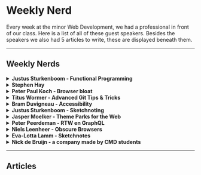 # Weekly Nerd

Every week at the minor Web Development, we had a professional in front of our class. Here is a list of all of these guest speakers. Besides the speakers we also had 5 articles to write, these are displayed beneath them.

------------------------

## Weekly Nerds
<details>
<summary><b>Justus Sturkenboom - Functional Programming</b></summary>

De eerste Weekly Nerd werd afgetrapt door Justus Sturkenboom die ons wat meer ging vertellen over Functional Programming.

Justus Sturkenboom is een docent en teamcoördinator bij de opleiding Communicatie en Multimedia Design van de Hogeschool van Amsterdam. Hij heeft Wijsbegeerte geleerd aan de Universiteit van Amsterdam. Sinds 1999 is hij webdeveloper geweest bij diverse bedrijven en is zijn kennis gaan delen met leergierige studenten. Justus geeft aan dat de reden dat hij het onderwijs in gegaan is, is om zijn kennis over te dragen (Gastredacteur, 2013).

> “Een goede docent heeft kennis van zijn vakgebied en de capaciteiten om dat op een gepassioneerde manier over te brengen.“

<img src="img/justus.jpg"/>

Tijdens dit college heeft hij verteld dat je variabelen kan verwijzen naar objecten. Hij heeft het gehad over states, functies, parameters en filters.
Hij vertaalde het verhaal van data in cacaobonen:
De cacaobonen worden geplukt, dan worden ze gekraakt, gepulverd, poeder wordt in melk verwerkt, in mallen gegoten om repen te maken, in verpakking gedaan en op pallets gestapeld.
Dit doen wij ook met de data. Deze halen we ergens vandaan, zorgen dat we de data blootleggen die wij nodig hebben, vormen het op de manier dat wij het willen presenteren en zorgen dat dit mooi verpakt wordt en de gebruiker wordt voorgeschoteld.

Dit was een hele duidelijke vergelijking die aantoont wat wij met data willen bereiken.

Justus hamerde op het maken van pure functies, dat wilt zeggen dat je functies schoon houdt en bijvoorbeeld geen gebruik maakt van console logs in je functies. Daarnaast vertelde hij over de Unary function, een functie die 1 parameter opgeeft en 1 return waarde. Je wilt ook eigenlijk alleen gebruik maken van één opdracht per functie.


Bron: Gastredacteur (10 april 2013). Op basis van stemmen kun je geen beste docent kiezen. Gevonden op de Folia website: http://www.folia.nl/actueel/40433/op-basis-van-stemmen-kun-je-geen-beste-docent-kiezen

<img src="img/js.jpg"/>
<img src="img/jus.jpg"/>
</details>


<details>
<summary><b>Stephen Hay</b></summary>
Onze volgende gast was Stephen Hay. Hij had geen presentatie voorbereidt, in plaats daarvan konden we hem vragen stellen over zijn beroepsrol.

Stephen Hay is van origine een Amerikaan. Hij is in 1992 naar Nederland gekomen voor zijn vrouw en is blijven plakken. Zijn professionele herkomst is grafisch ontwerpen. Sindsdien is hij heel erg gegroeid en is hij een populaire spreker onder de onderwerpen: CSS, web toegankelijkheid en open web standaarden.

<img src="img/stephan.jpg"/>

Het gesprek ging over verschillende dingen. We hebben gevraagd hoe hij in Nederland terecht was gekomen en wat hij hier deed. Hij is door zijn vrouw geïmmigreerd naar Nederland en werkt voor Catawiki als hoofd van de User Experience. Hij is niet van mening dat het altijd ‘Mobile first’ moet zijn. Het is wel zeker een apparaat om rekening mee te houden, aangezien het inmiddels wel een apparaat is wat het meest gebruikt wordt. Waar hij ook naar leeft is:

> “Aim above the mark to hit the mark”

<img src="img/SH.png"/>
</details>


<details>
<summary><b>Peter Paul Koch - Browser bloat</b></summary>
Peter Paul Koch discussed the following subjects when he came to speak to us:

4 commen mistakes
- Understanding the web -> minify the use of tools
- Libraries
- True JavaScript
- Web Platforms

<img src="img/ppk1.png"/>
<img src="img/ppk2.png"/>
<img src="img/ppk3.png"/>
</details>

<details>
<summary><b>Titus Wormer - Advanced Git Tips & Tricks</b></summary>
In this Weekly Nerd Titus Wormer told us more about the tool we used throughout the minor, Git. He spoke about:

- Git vs GitHub
- Licenses and copyright
- History of Git
- Explained some terms

<img src="img/TitusWormer.png"/>
</details>

<details>
<summary><b>Bram Duvigneau - Accessibility</b></summary>
Bram Duvigneau is a blind developer and he spoke to us about accessibility. He spoke about the following subjects:

Special keyboard
- Tab key
- Shortcuts
- Cookies
- Languages
- Aria

<img src="img/BD.png"/>
</details>

<details>
<summary><b>Justus Sturkenboom - Sketchnoting</b></summary>
Justus Sturkenboom gave a class about Sketchnoting and he spoke about the following:

- Drawing vs sketching
- Developing a sketch dictionary
- Practice, practice, practice
- Start with simple sketches
- Gear

<img src="img/SketchnoteJus.png"/>
</details>



<details>
<summary><b>Jasper Moelker - Theme Parks for the Web</b></summary>
This Weekly Nerd we Went to the company de Voorhoede. We teamed op to do an exercise for progressive enhancement. Besides that they spoke about:

- Enjoyable experience
- Layered experience
- Feature detection
- Broken experience
- Patterns

<img src="img/JasperMoelker.png"/>
<img src="img/vh2.jpg"/>
<img src="img/vh1.jpg"/>
</details>

<details>
<summary><b>Peter Peerdeman - RTW en GraphQL</b></summary>
Peter Peerdeman is one of the owners of the company Lifely. He came to speak about Web of Things and GraphQL. Subjects that came up:

- Websockets
- Distributed Data Protocol
- Meteor
- GraphQL

<img src="img/PeterPeerdeman.png"/>
</details>

<details>
<summary><b>Niels Leenheer - Obscure Browsers</b></summary>
Niels Leenheer showed us his own Internet of Things creations. He told us about how he got these ideas and how he made them.

- HTML5Check
- Monsters and Mailboxes
- House of the future
- IOT-it-yourself
- Pixel monster

<img src="img/NielsLeenheer.png"/>
</details>


<details>
<summary><b>Eva-Lotta Lamm - Sketchnotes</b></summary>
This Weekly Nerd we went to an Icons meeting. The speaker was Eva-Lotta Lamm and she spoke about sketch noting:

- Chunks
- Importancy
- Visual Hierarchy
- Structure
- Visual Hooks

<img src="img/EvaLottaLam.png"/>
</details>

<details>
<summary><b>Nick de Bruijn - a company made by CMD students</b></summary>
An other owner of Lifely came to speak about his school and work experience.

- Work experience world wide
- Jobs lifely recieved
- His school experience
- Differences between HBO and University students
- Tips for starting a company

<img src="img/NickdeBruijn.png"/>
</details>

------------------------

## Articles
